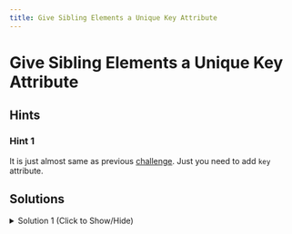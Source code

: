 ```yaml
---
title: Give Sibling Elements a Unique Key Attribute
---
```

# Give Sibling Elements a Unique Key Attribute

## Hints

### Hint 1
It is just almost same as previous [challenge](https://learn.freecodecamp.org/front-end-libraries/react/use-array-map-to-dynamically-render-elements). Just you need to add `key` attribute.

## Solutions

<details><summary>Solution 1 (Click to Show/Hide)</summary>

Just add `key` attribute to the `<li>` tag to make unique 

```jsx
const renderFrameworks = frontEndFrameworks.map((item) =>
  <li key={item+1}>{item}</li>
);
```

</details>